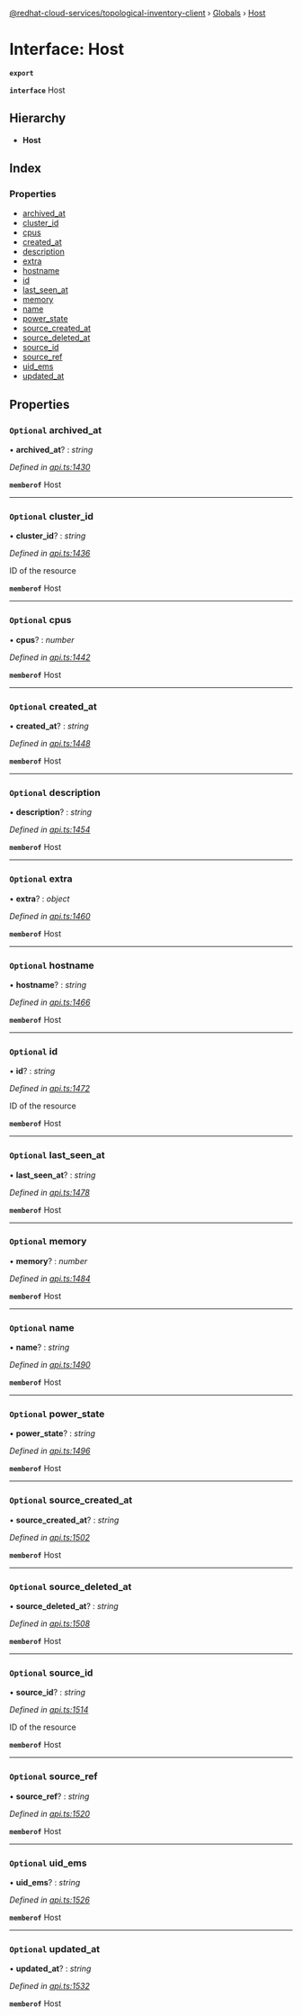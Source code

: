 [@redhat-cloud-services/topological-inventory-client](../README.md) › [Globals](../globals.md) › [Host](host.md)

# Interface: Host

**`export`** 

**`interface`** Host

## Hierarchy

* **Host**

## Index

### Properties

* [archived_at](host.md#optional-archived_at)
* [cluster_id](host.md#optional-cluster_id)
* [cpus](host.md#optional-cpus)
* [created_at](host.md#optional-created_at)
* [description](host.md#optional-description)
* [extra](host.md#optional-extra)
* [hostname](host.md#optional-hostname)
* [id](host.md#optional-id)
* [last_seen_at](host.md#optional-last_seen_at)
* [memory](host.md#optional-memory)
* [name](host.md#optional-name)
* [power_state](host.md#optional-power_state)
* [source_created_at](host.md#optional-source_created_at)
* [source_deleted_at](host.md#optional-source_deleted_at)
* [source_id](host.md#optional-source_id)
* [source_ref](host.md#optional-source_ref)
* [uid_ems](host.md#optional-uid_ems)
* [updated_at](host.md#optional-updated_at)

## Properties

### `Optional` archived_at

• **archived_at**? : *string*

*Defined in [api.ts:1430](https://github.com/RedHatInsights/javascript-clients.gi/blob/master/packages/topological-inventory/api.ts#L1430)*

**`memberof`** Host

___

### `Optional` cluster_id

• **cluster_id**? : *string*

*Defined in [api.ts:1436](https://github.com/RedHatInsights/javascript-clients.gi/blob/master/packages/topological-inventory/api.ts#L1436)*

ID of the resource

**`memberof`** Host

___

### `Optional` cpus

• **cpus**? : *number*

*Defined in [api.ts:1442](https://github.com/RedHatInsights/javascript-clients.gi/blob/master/packages/topological-inventory/api.ts#L1442)*

**`memberof`** Host

___

### `Optional` created_at

• **created_at**? : *string*

*Defined in [api.ts:1448](https://github.com/RedHatInsights/javascript-clients.gi/blob/master/packages/topological-inventory/api.ts#L1448)*

**`memberof`** Host

___

### `Optional` description

• **description**? : *string*

*Defined in [api.ts:1454](https://github.com/RedHatInsights/javascript-clients.gi/blob/master/packages/topological-inventory/api.ts#L1454)*

**`memberof`** Host

___

### `Optional` extra

• **extra**? : *object*

*Defined in [api.ts:1460](https://github.com/RedHatInsights/javascript-clients.gi/blob/master/packages/topological-inventory/api.ts#L1460)*

**`memberof`** Host

___

### `Optional` hostname

• **hostname**? : *string*

*Defined in [api.ts:1466](https://github.com/RedHatInsights/javascript-clients.gi/blob/master/packages/topological-inventory/api.ts#L1466)*

**`memberof`** Host

___

### `Optional` id

• **id**? : *string*

*Defined in [api.ts:1472](https://github.com/RedHatInsights/javascript-clients.gi/blob/master/packages/topological-inventory/api.ts#L1472)*

ID of the resource

**`memberof`** Host

___

### `Optional` last_seen_at

• **last_seen_at**? : *string*

*Defined in [api.ts:1478](https://github.com/RedHatInsights/javascript-clients.gi/blob/master/packages/topological-inventory/api.ts#L1478)*

**`memberof`** Host

___

### `Optional` memory

• **memory**? : *number*

*Defined in [api.ts:1484](https://github.com/RedHatInsights/javascript-clients.gi/blob/master/packages/topological-inventory/api.ts#L1484)*

**`memberof`** Host

___

### `Optional` name

• **name**? : *string*

*Defined in [api.ts:1490](https://github.com/RedHatInsights/javascript-clients.gi/blob/master/packages/topological-inventory/api.ts#L1490)*

**`memberof`** Host

___

### `Optional` power_state

• **power_state**? : *string*

*Defined in [api.ts:1496](https://github.com/RedHatInsights/javascript-clients.gi/blob/master/packages/topological-inventory/api.ts#L1496)*

**`memberof`** Host

___

### `Optional` source_created_at

• **source_created_at**? : *string*

*Defined in [api.ts:1502](https://github.com/RedHatInsights/javascript-clients.gi/blob/master/packages/topological-inventory/api.ts#L1502)*

**`memberof`** Host

___

### `Optional` source_deleted_at

• **source_deleted_at**? : *string*

*Defined in [api.ts:1508](https://github.com/RedHatInsights/javascript-clients.gi/blob/master/packages/topological-inventory/api.ts#L1508)*

**`memberof`** Host

___

### `Optional` source_id

• **source_id**? : *string*

*Defined in [api.ts:1514](https://github.com/RedHatInsights/javascript-clients.gi/blob/master/packages/topological-inventory/api.ts#L1514)*

ID of the resource

**`memberof`** Host

___

### `Optional` source_ref

• **source_ref**? : *string*

*Defined in [api.ts:1520](https://github.com/RedHatInsights/javascript-clients.gi/blob/master/packages/topological-inventory/api.ts#L1520)*

**`memberof`** Host

___

### `Optional` uid_ems

• **uid_ems**? : *string*

*Defined in [api.ts:1526](https://github.com/RedHatInsights/javascript-clients.gi/blob/master/packages/topological-inventory/api.ts#L1526)*

**`memberof`** Host

___

### `Optional` updated_at

• **updated_at**? : *string*

*Defined in [api.ts:1532](https://github.com/RedHatInsights/javascript-clients.gi/blob/master/packages/topological-inventory/api.ts#L1532)*

**`memberof`** Host
